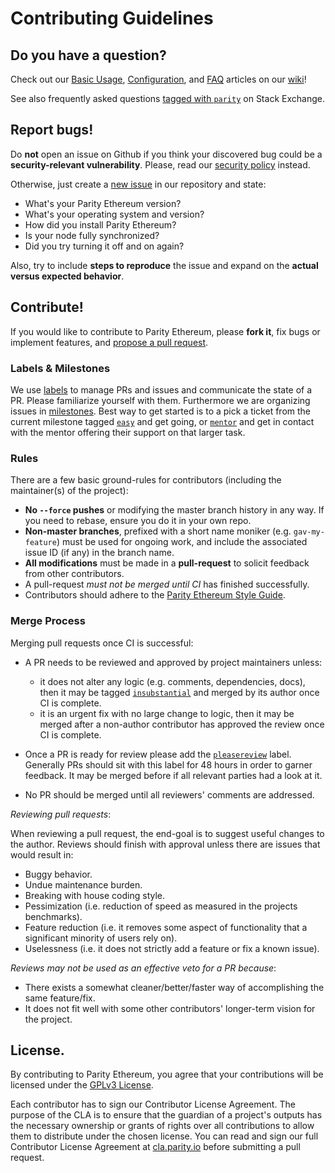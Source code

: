 # Contributing Guidelines

## Do you have a question?

Check out our [Basic Usage](https://wiki.parity.io/Basic-Usage), [Configuration](https://wiki.parity.io/Configuring-Parity-Ethereum), and [FAQ](https://wiki.parity.io/FAQ) articles on our [wiki](https://wiki.parity.io/)!

See also frequently asked questions [tagged with `parity`](https://ethereum.stackexchange.com/questions/tagged/parity?sort=votes&pageSize=50) on Stack Exchange.

## Report bugs!

Do **not** open an issue on Github if you think your discovered bug could be a **security-relevant vulnerability**. Please, read our [security policy](../SECURITY.md) instead.

Otherwise, just create a [new issue](https://github.com/paritytech/parity-ethereum/issues/new) in our repository and state:

- What's your Parity Ethereum version?
- What's your operating system and version?
- How did you install Parity Ethereum?
- Is your node fully synchronized?
- Did you try turning it off and on again?

Also, try to include **steps to reproduce** the issue and expand on the **actual versus expected behavior**.

## Contribute!

If you would like to contribute to Parity Ethereum, please **fork it**, fix bugs or implement features, and [propose a pull request](https://github.com/paritytech/parity-ethereum/compare).

### Labels & Milestones

We use [labels](https://github.com/paritytech/parity-ethereum/labels) to manage PRs and issues and communicate the state of a PR. Please familiarize yourself with them. Furthermore we are organizing issues in [milestones](https://github.com/paritytech/parity-ethereum/milestones). Best way to get started is to a pick a ticket from the current milestone tagged [`easy`](https://github.com/paritytech/parity-ethereum/labels/Q2-easy%20%F0%9F%92%83) and get going, or [`mentor`](https://github.com/paritytech/parity-ethereum/labels/Q1-mentor%20%F0%9F%95%BA) and get in contact with the mentor offering their support on that larger task.

### Rules

There are a few basic ground-rules for contributors (including the maintainer(s) of the project):

* **No `--force` pushes** or modifying the master branch history in any way. If you need to rebase, ensure you do it in your own repo.
* **Non-master branches**, prefixed with a short name moniker (e.g. `gav-my-feature`) must be used for ongoing work, and include the associated issue ID (if any) in the branch name.
* **All modifications** must be made in a **pull-request** to solicit feedback from other contributors.
* A pull-request *must not be merged until CI* has finished successfully.
* Contributors should adhere to the [Parity Ethereum Style Guide](https://wiki.parity.io/Parity-Ethereum-Style-Guide).

### Merge Process

Merging pull requests once CI is successful:

* A PR needs to be reviewed and approved by project maintainers unless:
  * it does not alter any logic (e.g. comments, dependencies, docs), then it may be tagged [`insubstantial`](https://github.com/paritytech/parity-ethereum/pulls?q=is%3Aopen+is%3Apr+label%3A%22A2-insubstantial+%F0%9F%91%B6%22) and merged by its author once CI is complete.
  * it is an urgent fix with no large change to logic, then it may be merged after a non-author contributor has approved the review once CI is complete.

* Once a PR is ready for review please add the [`pleasereview`](https://github.com/paritytech/parity-ethereum/pulls?utf8=%E2%9C%93&q=is%3Aopen+is%3Apr+label%3A%22A0-pleasereview+%F0%9F%A4%93%22+) label. Generally PRs should sit with this label for 48 hours in order to garner feedback. It may be merged before if all relevant parties had a look at it.
* No PR should be merged until all reviewers' comments are addressed.

*Reviewing pull requests*:

When reviewing a pull request, the end-goal is to suggest useful changes to the author. Reviews should finish with approval unless there are issues that would result in:

* Buggy behavior.
* Undue maintenance burden.
* Breaking with house coding style.
* Pessimization (i.e. reduction of speed as measured in the projects benchmarks).
* Feature reduction (i.e. it removes some aspect of functionality that a significant minority of users rely on).
* Uselessness (i.e. it does not strictly add a feature or fix a known issue).

*Reviews may not be used as an effective veto for a PR because*:

* There exists a somewhat cleaner/better/faster way of accomplishing the same feature/fix.
* It does not fit well with some other contributors' longer-term vision for the project.

## License.

By contributing to Parity Ethereum, you agree that your contributions will be licensed under the [GPLv3 License](../LICENSE).

Each contributor has to sign our Contributor License Agreement. The purpose of the CLA is to ensure that the guardian of a project's outputs has the necessary ownership or grants of rights over all contributions to allow them to distribute under the chosen license. You can read and sign our full Contributor License Agreement at [cla.parity.io](https://cla.parity.io) before submitting a pull request.
